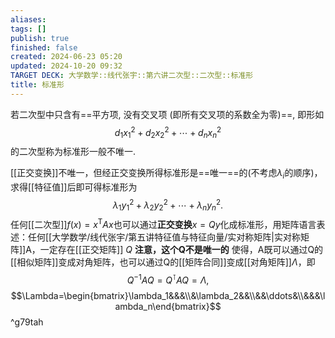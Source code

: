 ```yaml
---
aliases: 
tags: []
publish: true
finished: false
created: 2024-06-23 05:20
updated: 2024-10-20 09:32
TARGET DECK: 大学数学::线代张宇::第六讲二次型::二次型::标准形
title: 标准形
---
```


若二次型中只含有==平方项, 没有交叉项 (即所有交叉项的系数全为零)==, 即形如
$$
d_{1}x_{1}^{2} + d_{2}x_{2}^{2} + {\cdots} + d_{n}x_{n}^{2}
$$
的二次型称为标准形一般不唯一.

[[正交变换]]不唯一，但经正交变换所得标准形是==唯一==的(不考虑$\lambda_i$的顺序)，求得[[特征值]]后即可得标准形为
$$\lambda_{1}y_{1}^{2}+\lambda_{2}y_{2}^{2}+\cdots+\lambda_{n}y_{n}^{2}.$$
任何[[二次型]]$f(x)=x^{\mathrm{T}}Ax$也可以通过**正交变换**$x=Qy$化成标准形，用矩阵语言表述：任何[[大学数学/线代张宇/第五讲特征值与特征向量/实对称矩阵|实对称矩阵]]A，一定存在[[正交矩阵]] $Q$
**注意，这个Q不是唯一的**
使得，A既可以通过Q的[[相似矩阵]]变成对角矩阵，也可以通过Q的[[矩阵合同]]变成[[对角矩阵]]$\Lambda$，即
$$Q^{-1}AQ=Q^{\intercal}AQ=\Lambda,$$
$$\Lambda=\begin{bmatrix}\lambda_1&&&\\&\lambda_2&&\\&&\ddots&\\&&&\lambda_n\end{bmatrix}$$ ^g79tah



